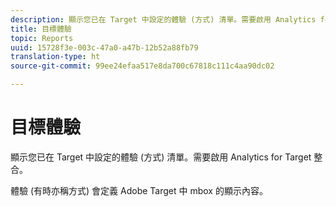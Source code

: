```yaml
---
description: 顯示您已在 Target 中設定的體驗 (方式) 清單。需要啟用 Analytics for Target 整合。
title: 目標體驗
topic: Reports
uuid: 15728f3e-003c-47a0-a47b-12b52a88fb79
translation-type: ht
source-git-commit: 99ee24efaa517e8da700c67818c111c4aa90dc02

---
```



# 目標體驗

顯示您已在 Target 中設定的體驗 (方式) 清單。需要啟用 Analytics for Target 整合。

體驗 (有時亦稱方式) 會定義 Adobe Target 中 mbox 的顯示內容。
